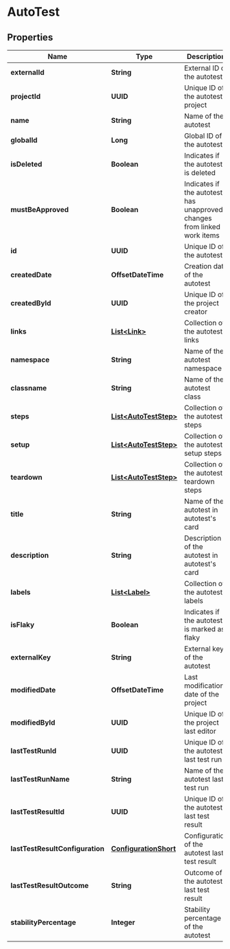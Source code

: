 

# AutoTest


## Properties

| Name | Type | Description | Notes |
|------------ | ------------- | ------------- | -------------|
|**externalId** | **String** | External ID of the autotest |  |
|**projectId** | **UUID** | Unique ID of the autotest project |  |
|**name** | **String** | Name of the autotest |  |
|**globalId** | **Long** | Global ID of the autotest |  |
|**isDeleted** | **Boolean** | Indicates if the autotest is deleted |  |
|**mustBeApproved** | **Boolean** | Indicates if the autotest has unapproved changes from linked work items |  |
|**id** | **UUID** | Unique ID of the autotest |  |
|**createdDate** | **OffsetDateTime** | Creation date of the autotest |  |
|**createdById** | **UUID** | Unique ID of the project creator |  |
|**links** | [**List&lt;Link&gt;**](Link.md) | Collection of the autotest links |  [optional] |
|**namespace** | **String** | Name of the autotest namespace |  [optional] |
|**classname** | **String** | Name of the autotest class |  [optional] |
|**steps** | [**List&lt;AutoTestStep&gt;**](AutoTestStep.md) | Collection of the autotest steps |  [optional] |
|**setup** | [**List&lt;AutoTestStep&gt;**](AutoTestStep.md) | Collection of the autotest setup steps |  [optional] |
|**teardown** | [**List&lt;AutoTestStep&gt;**](AutoTestStep.md) | Collection of the autotest teardown steps |  [optional] |
|**title** | **String** | Name of the autotest in autotest&#39;s card |  [optional] |
|**description** | **String** | Description of the autotest in autotest&#39;s card |  [optional] |
|**labels** | [**List&lt;Label&gt;**](Label.md) | Collection of the autotest labels |  [optional] |
|**isFlaky** | **Boolean** | Indicates if the autotest is marked as flaky |  [optional] |
|**externalKey** | **String** | External key of the autotest |  [optional] |
|**modifiedDate** | **OffsetDateTime** | Last modification date of the project |  [optional] |
|**modifiedById** | **UUID** | Unique ID of the project last editor |  [optional] |
|**lastTestRunId** | **UUID** | Unique ID of the autotest last test run |  [optional] |
|**lastTestRunName** | **String** | Name of the autotest last test run |  [optional] |
|**lastTestResultId** | **UUID** | Unique ID of the autotest last test result |  [optional] |
|**lastTestResultConfiguration** | [**ConfigurationShort**](ConfigurationShort.md) | Configuration of the autotest last test result |  [optional] |
|**lastTestResultOutcome** | **String** | Outcome of the autotest last test result |  [optional] |
|**stabilityPercentage** | **Integer** | Stability percentage of the autotest |  [optional] |



